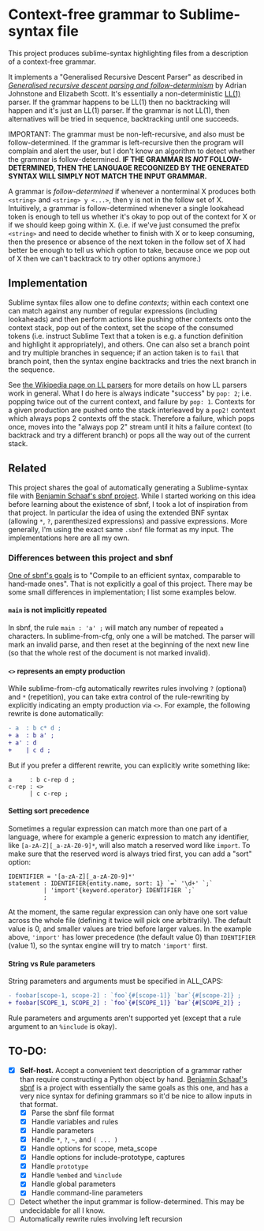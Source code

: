 # Context-free grammar to Sublime-syntax file

This project produces sublime-syntax highlighting files from a description of a context-free grammar.

It implements a "Generalised Recursive Descent Parser" as described in [_Generalised recursive descent parsing and follow-determinism_](https://link.springer.com/content/pdf/10.1007%2FBFb0026420.pdf) by Adrian Johnstone and Elizabeth Scott. It's essentially a non-deterministic [LL(1)](https://en.wikipedia.org/wiki/LL_parser) parser. If the grammar happens to be LL(1) then no backtracking will happen and it's just an LL(1) parser. If the grammar is not LL(1), then alternatives will be tried in sequence, backtracking until one succeeds.

IMPORTANT: The grammar must be non-left-recursive, and also must be follow-determined. If the grammar is left-recursive then the program will complain and alert the user, but I don't know an algorithm to detect whether the grammar is follow-determined. **IF THE GRAMMAR IS _NOT_ FOLLOW-DETERMINED, THEN THE LANGUAGE RECOGNIZED BY THE GENERATED SYNTAX WILL SIMPLY NOT MATCH THE INPUT GRAMMAR.**

A grammar is _follow-determined_ if whenever a nonterminal X produces both `<string>` and `<string> y <...>`, then y is not in the follow set of X. Intuitively, a grammar is follow-determined whenever a single lookahead token is enough to tell us whether it's okay to pop out of the context for X or if we should keep going within X. (i.e. if we've just consumed the prefix `<string>` and need to decide whether to finish with X or to keep consuming, then the presence or absence of the next token in the follow set of X had better be enough to tell us which option to take, because once we pop out of X then we can't backtrack to try other options anymore.)

## Implementation

Sublime syntax files allow one to define _contexts_; within each context one can match against any number of regular expressions (including lookaheads) and then perform actions like pushing other contexts onto the context stack, pop out of the context, set the scope of the consumed tokens (i.e. instruct Sublime Text that a token is e.g. a function definition and highlight it appropriately), and others. One can also set a branch point and try multiple branches in sequence; if an action taken is to `fail` that branch point, then the syntax engine backtracks and tries the next branch in the sequence.

See [the Wikipedia page on LL parsers](https://en.wikipedia.org/wiki/LL_parser) for more details on how LL parsers work in general. What I do here is always indicate "success" by `pop: 2`; i.e. popping twice out of the current context, and failure by `pop: 1`. Contexts for a given production are pushed onto the stack interleaved by a `pop2!` context which always pops 2 contexts off the stack. Therefore a failure, which pops once, moves into the "always pop 2" stream until it hits a failure context (to backtrack and try a different branch) or pops all the way out of the current stack.

## Related

This project shares the goal of automatically generating a Sublime-syntax file with [Benjamin Schaaf's sbnf project](https://github.com/BenjaminSchaaf/sbnf/). While I started working on this idea before learning about the existence of sbnf, I took a lot of inspiration from that project. In particular the idea of using the extended BNF syntax (allowing `*`, `?`, parenthesized expressions) and passive expressions. More generally, I'm using the exact same `.sbnf` file format as my input. The implementations here are all my own.

### Differences between this project and sbnf

[One of sbnf's goals](https://crates.io/crates/sbnf) is to "Compile to an efficient syntax, comparable to hand-made ones". That is not explicitly a goal of this project. There may be some small differences in implementation; I list some examples below.

#### `main` is not implicitly repeated

In sbnf, the rule `main : 'a' ;` will match any number of repeated `a` characters. In sublime-from-cfg, only one `a` will be matched. The parser will mark an invalid parse, and then reset at the beginning of the next new line (so that the whole rest of the document is not marked invalid).

#### `<>` represents an empty production

While sublime-from-cfg automatically rewrites rules involving `?` (optional) and `*` (repetition), you can take extra control of the rule-rewriting by explicitly indicating an empty production via `<>`. For example, the following rewrite is done automatically:
```diff
- a  : b c* d ;
+ a  : b a' ;
+ a' : d
+    | c d ;
```
But if you prefer a different rewrite, you can explicitly write something like:
```
a     : b c-rep d ;
c-rep : <>
      | c c-rep ;
```

#### Setting sort precedence

Sometimes a regular expression can match more than one part of a language, where for example a generic expression to match any identifier, like `[a-zA-Z][_a-zA-Z0-9]*`, will also match a reserved word like `import`. To make sure that the reserved word is always tried first, you can add a "sort" option:
```
IDENTIFIER = '[a-zA-Z][_a-zA-Z0-9]*'
statement : IDENTIFIER{entity.name, sort: 1} `=` '\d+' `;`
          | 'import'{keyword.operator} IDENTIFIER `;`
          ;
```
At the moment, the same regular expression can only have one sort value across the whole file (defining it twice will pick one arbitrarily). The default value is 0, and smaller values are tried before larger values. In the example above, `'import'` has lower precedence (the default value 0) than `IDENTIFIER` (value 1), so the syntax engine will try to match `'import'` first.

#### String vs Rule parameters

String parameters and arguments must be specified in ALL_CAPS:
```diff
- foobar[scope-1, scope-2] : `foo`{#[scope-1]} `bar`{#[scope-2]} ;
+ foobar[SCOPE_1, SCOPE_2] : `foo`{#[SCOPE_1]} `bar`{#[SCOPE_2]} ;
```

Rule parameters and arguments aren't supported yet (except that a rule argument to an `%include` is okay).

## TO-DO:

- [x] **Self-host.** Accept a convenient text description of a grammar rather than require constructing a Python object by hand. [Benjamin Schaaf's sbnf](https://github.com/BenjaminSchaaf/sbnf/) is a project with essentially the same goals as this one, and has a very nice syntax for defining grammars so it'd be nice to allow inputs in that format.
    - [x] Parse the sbnf file format
    - [x] Handle variables and rules
    - [x] Handle parameters
    - [x] Handle `*`, `?`, `~`, and `( ... )`
    - [x] Handle options for scope, meta_scope
    - [x] Handle options for include-prototype, captures
    - [x] Handle `prototype`
    - [x] Handle `%embed` and `%include`
    - [x] Handle global parameters
    - [x] Handle command-line parameters
- [ ] Detect whether the input grammar is follow-determined. This may be undecidable for all I know.
- [ ] Automatically rewrite rules involving left recursion

